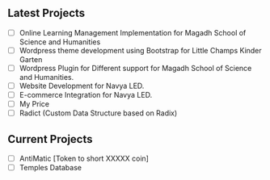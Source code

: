 ## Latest Projects

 - [ ] Online Learning Management Implementation for Magadh School of Science and Humanities
 - [ ] Wordpress theme development using Bootstrap for Little Champs Kinder Garten
 - [ ] Wordpress Plugin for Different support for Magadh School of Science and Humanities.
 - [ ] Website Development for Navya LED.
 - [ ] E-commerce Integration for Navya LED.
 - [ ] My Price
 - [ ] Radict (Custom Data Structure based on Radix)
 ## Current Projects
 
 - [ ] AntiMatic [Token to short XXXXX coin]
 - [ ] Temples Database
